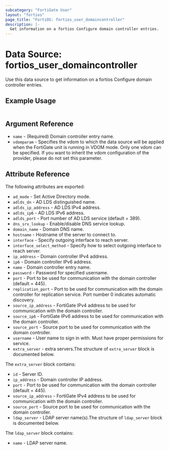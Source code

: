 ```yaml
---
subcategory: "FortiGate User"
layout: "fortios"
page_title: "FortiOS: fortios_user_domaincontroller"
description: |-
  Get information on a fortios Configure domain controller entries.
---
```


# Data Source: fortios_user_domaincontroller
Use this data source to get information on a fortios Configure domain controller entries.


## Example Usage

```hcl

```

## Argument Reference

* `name` - (Required) Domain controller entry name.
* `vdomparam` - Specifies the vdom to which the data source will be applied when the FortiGate unit is running in VDOM mode. Only one vdom can be specified. If you want to inherit the vdom configuration of the provider, please do not set this parameter.

## Attribute Reference

The following attributes are exported:

* `ad_mode` - Set Active Directory mode.
* `adlds_dn` - AD LDS distinguished name.
* `adlds_ip_address` - AD LDS IPv4 address.
* `adlds_ip6` - AD LDS IPv6 address.
* `adlds_port` - Port number of AD LDS service (default = 389).
* `dns_srv_lookup` - Enable/disable DNS service lookup.
* `domain_name` - Domain DNS name.
* `hostname` - Hostname of the server to connect to.
* `interface` - Specify outgoing interface to reach server.
* `interface_select_method` - Specify how to select outgoing interface to reach server.
* `ip_address` - Domain controller IPv4 address.
* `ip6` - Domain controller IPv6 address.
* `name` - Domain controller entry name.
* `password` - Password for specified username.
* `port` - Port to be used for communication with the domain controller (default = 445).
* `replication_port` - Port to be used for communication with the domain controller for replication service. Port number 0 indicates automatic discovery.
* `source_ip_address` - FortiGate IPv4 address to be used for communication with the domain controller.
* `source_ip6` - FortiGate IPv6 address to be used for communication with the domain controller.
* `source_port` - Source port to be used for communication with the domain controller.
* `username` - User name to sign in with. Must have proper permissions for service.
* `extra_server` - extra servers.The structure of `extra_server` block is documented below.

The `extra_server` block contains:

* `id` - Server ID.
* `ip_address` - Domain controller IP address.
* `port` - Port to be used for communication with the domain controller (default = 445).
* `source_ip_address` - FortiGate IPv4 address to be used for communication with the domain controller.
* `source_port` - Source port to be used for communication with the domain controller.
* `ldap_server` - LDAP server name(s).The structure of `ldap_server` block is documented below.

The `ldap_server` block contains:

* `name` - LDAP server name.
